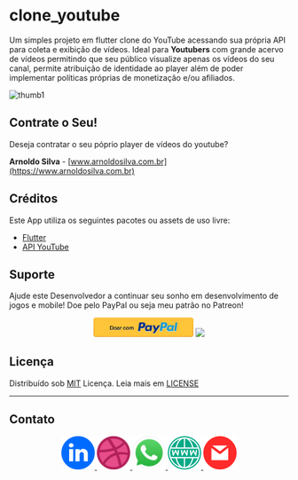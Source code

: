 # clone_youtube

Um simples projeto em flutter clone do YouTube acessando sua própria API para coleta e exibição de vídeos.
Ideal para <b>Youtubers</b> com grande acervo de vídeos permitindo que seu público visualize apenas os vídeos do seu canal, permite atribuição de identidade ao player além de poder implementar políticas próprias de monetização e/ou afiliados.

![thumb1](img/tela1.png)

## Contrate o Seu!

Deseja contratar o seu póprio player de vídeos do youtube?

<b>Arnoldo Silva</b> - [www.arnoldosilva.com.br](https://www.arnoldosilva.com.br)

## Créditos

Este App utiliza os seguintes pacotes ou assets de uso livre:

- [Flutter](https://flutter.dev/)
- [API YouTube](https://developers.google.com/youtube)

## Suporte

Ajude este Desenvolvedor a continuar seu sonho em desenvolvimento de jogos e mobile! Doe pelo PayPal ou seja meu patrão no Patreon!

<p align="center">
    <a href="https://www.paypal.com/cgi-bin/webscr?cmd=_s-xclick&hosted_button_id=BQ4CEE4SBKRVC&source=url"><img src="img/paypal.jpeg" width="180"></a>
    <a href="https://www.patreon.com/arnoldosilva"><img src="https://c5.patreon.com/external/logo/become_a_patron_button@2x.png" width="150"></a>
</p>

## Licença
Distribuído sob [MIT](https://github.com/arnoldosilva/vai_chover_hoje/blob/master/LICENSE) Licença. Leia mais em [LICENSE](https://github.com/arnoldosilva/vai_chover_hoje/blob/master/LICENSE)

---

## Contato
<p align="center">
<a href="https://www.linkedin.com/in/arnoldosilva/">
<img src="img/linkedin.png" width="60">
</a>
<a href="https://dribbble.com/arnoldosilva">
<img src="img/dribble.png" width="60">
</a>
<a href="https://wa.me/5585998714767">
<img src="img/whatsapp.png" width="60">
</a>
<a href="https://arnoldosilva.com.br">
<img src="img/www.png" width="60">
</a>
<a href="mailto:contato@arnoldosilva.com.br">
<img src="img/email.png" width="60">
</a>
</p>